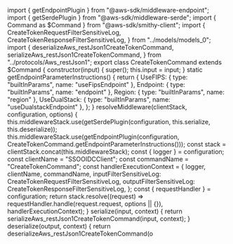 import { getEndpointPlugin } from "@aws-sdk/middleware-endpoint";
import { getSerdePlugin } from "@aws-sdk/middleware-serde";
import { Command as $Command } from "@aws-sdk/smithy-client";
import { CreateTokenRequestFilterSensitiveLog, CreateTokenResponseFilterSensitiveLog, } from "../models/models_0";
import { deserializeAws_restJson1CreateTokenCommand, serializeAws_restJson1CreateTokenCommand, } from "../protocols/Aws_restJson1";
export class CreateTokenCommand extends $Command {
    constructor(input) {
        super();
        this.input = input;
    }
    static getEndpointParameterInstructions() {
        return {
            UseFIPS: { type: "builtInParams", name: "useFipsEndpoint" },
            Endpoint: { type: "builtInParams", name: "endpoint" },
            Region: { type: "builtInParams", name: "region" },
            UseDualStack: { type: "builtInParams", name: "useDualstackEndpoint" },
        };
    }
    resolveMiddleware(clientStack, configuration, options) {
        this.middlewareStack.use(getSerdePlugin(configuration, this.serialize, this.deserialize));
        this.middlewareStack.use(getEndpointPlugin(configuration, CreateTokenCommand.getEndpointParameterInstructions()));
        const stack = clientStack.concat(this.middlewareStack);
        const { logger } = configuration;
        const clientName = "SSOOIDCClient";
        const commandName = "CreateTokenCommand";
        const handlerExecutionContext = {
            logger,
            clientName,
            commandName,
            inputFilterSensitiveLog: CreateTokenRequestFilterSensitiveLog,
            outputFilterSensitiveLog: CreateTokenResponseFilterSensitiveLog,
        };
        const { requestHandler } = configuration;
        return stack.resolve((request) => requestHandler.handle(request.request, options || {}), handlerExecutionContext);
    }
    serialize(input, context) {
        return serializeAws_restJson1CreateTokenCommand(input, context);
    }
    deserialize(output, context) {
        return deserializeAws_restJson1CreateTokenCommand(o